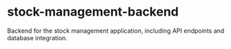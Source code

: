 # stock-management-backend
Backend for the stock management application, including API endpoints and database integration.
